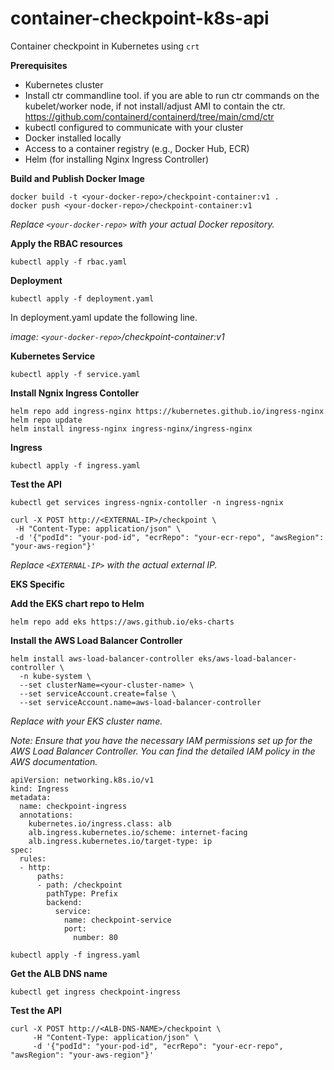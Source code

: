 # container-checkpoint-k8s-api

Container checkpoint in Kubernetes using `crt`

**Prerequisites**
* Kubernetes cluster
* Install ctr commandline tool. if you are able to run ctr commands on the kubelet/worker node, if not install/adjust AMI to contain the ctr. https://github.com/containerd/containerd/tree/main/cmd/ctr
* kubectl configured to communicate with your cluster
* Docker installed locally
* Access to a container registry (e.g., Docker Hub, ECR)
* Helm (for installing Nginx Ingress Controller)

**Build and Publish Docker Image**

```
docker build -t <your-docker-repo>/checkpoint-container:v1 .
docker push <your-docker-repo>/checkpoint-container:v1
```

*Replace ```<your-docker-repo>``` with your actual Docker repository.*

**Apply the RBAC resources**

```
kubectl apply -f rbac.yaml
```

**Deployment**

```
kubectl apply -f deployment.yaml
```

In deployment.yaml update the following line.

*image: `<your-docker-repo>`/checkpoint-container:v1*

**Kubernetes Service**

```
kubectl apply -f service.yaml
```

**Install Ngnix Ingress Contoller**

```
helm repo add ingress-nginx https://kubernetes.github.io/ingress-nginx
helm repo update
helm install ingress-nginx ingress-nginx/ingress-nginx
```

**Ingress**

```
kubectl apply -f ingress.yaml
```

**Test the API**

```
kubectl get services ingress-ngnix-contoller -n ingress-ngnix
```

```
curl -X POST http://<EXTERNAL-IP>/checkpoint \
 -H "Content-Type: application/json" \
 -d '{"podId": "your-pod-id", "ecrRepo": "your-ecr-repo", "awsRegion": "your-aws-region"}'
```

*Replace ```<EXTERNAL-IP>``` with the actual external IP.*

**EKS Specific**

**Add the EKS chart repo to Helm**

```
helm repo add eks https://aws.github.io/eks-charts
```

**Install the AWS Load Balancer Controller**

```
helm install aws-load-balancer-controller eks/aws-load-balancer-controller \
  -n kube-system \
  --set clusterName=<your-cluster-name> \
  --set serviceAccount.create=false \
  --set serviceAccount.name=aws-load-balancer-controller
```

*Replace <your-cluster-name> with your EKS cluster name.*

*Note: Ensure that you have the necessary IAM permissions set up for the AWS Load Balancer Controller. You can find the detailed IAM policy in the AWS documentation.*

```
apiVersion: networking.k8s.io/v1
kind: Ingress
metadata:
  name: checkpoint-ingress
  annotations:
    kubernetes.io/ingress.class: alb
    alb.ingress.kubernetes.io/scheme: internet-facing
    alb.ingress.kubernetes.io/target-type: ip
spec:
  rules:
  - http:
      paths:
      - path: /checkpoint
        pathType: Prefix
        backend:
          service:
            name: checkpoint-service
            port: 
              number: 80
```

```
kubectl apply -f ingress.yaml
```

**Get the ALB DNS name**

```   
kubectl get ingress checkpoint-ingress
```

**Test the API**

```
curl -X POST http://<ALB-DNS-NAME>/checkpoint \
     -H "Content-Type: application/json" \
     -d '{"podId": "your-pod-id", "ecrRepo": "your-ecr-repo", "awsRegion": "your-aws-region"}'
```
